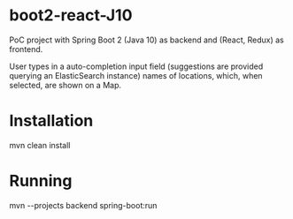 # boot2-react-J10

PoC project with Spring Boot 2 (Java 10) as backend and (React, Redux) as frontend.

User types in a auto-completion input field (suggestions are provided querying an ElasticSearch instance) names of locations, which, when selected, are shown on a Map.

# Installation

mvn clean install

# Running

mvn --projects backend spring-boot:run
